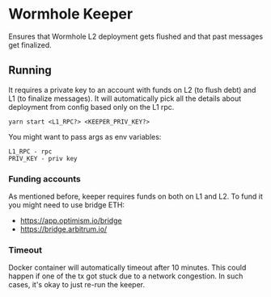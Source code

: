 # Wormhole Keeper

Ensures that Wormhole L2 deployment gets flushed and that past messages get finalized.

## Running

It requires a private key to an account with funds on L2 (to flush debt) and L1 (to finalize messages). It will
automatically pick all the details about deployment from config based only on the L1 rpc.

```
yarn start <L1_RPC?> <KEEPER_PRIV_KEY?>
```

You might want to pass args as env variables:

```
L1_RPC - rpc
PRIV_KEY - priv key
```

### Funding accounts

As mentioned before, keeper requires funds on both on L1 and L2. To fund it you might need to use bridge ETH:

- https://app.optimism.io/bridge
- https://bridge.arbitrum.io/

### Timeout

Docker container will automatically timeout after 10 minutes. This could happen if one of the tx got stuck due to a
network congestion. In such cases, it's okay to just re-run the keeper.
